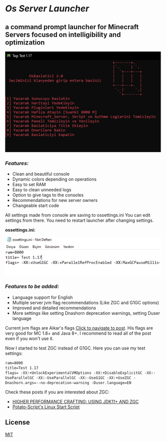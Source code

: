 # ***Os Server Launcher***
## a command prompt launcher for Minecraft Servers focused on intelligibility and optimization

![PreviewSSFromTheConsole](readmeAssets/preview.png)

### ***Features:***
- Clean and beautiful console
- Dynamic colors depending on operations
- Easy to set RAM
- Easy to clean unneeded logs
- Option to give tags to the consoles
- Recommendations for new server owners
- Changeable start code

All settings made from console are saving to ossettings.ini
You can edit settings from there. You need to restart launcher after changing settings.

**ossettings.ini:**

![PreviewSSOfTheOsSettings](readmeAssets/settings.png)

### ***Features to be added:***
- Language support for English
- Multiple server jvm flag recommendations (Like ZGC and G1GC options)
- Improved and detailed recommendations
- More settings like setting Dnashorn deprecation warnings, setting Duser language



Current jvm flags are Aikar's flags [Click to navigate to post](https://aikar.co/2018/07/02/tuning-the-jvm-g1gc-garbage-collector-flags-for-minecraft/). His flags are very good for MC 1.8+ and Java 8+. I recommend to read all of the post even if you won't use it.

Now I started to test ZGC instead of G1GC. Here you can use my test settings:
```
ram=8000
title=Test 1.17
flags= -XX:+UnlockExperimentalVMOptions -XX:+DisableExplicitGC -XX:-UseParallelGC -XX:-UseParallelGC -XX:-UseG1GC -XX:+UseZGC -Dnashorn.args=--no-deprecation-warning -Duser.language=EN
```

Check these posts if you are interested about ZGC:
* [HIGHER PERFORMANCE CRAFTING: USING JDK11+ AND ZGC](https://github.com/krusic22/Potato-Scripts/blob/master/Linux_StartScript.sh)
* [Potato-Script's Linux Start Script](https://github.com/krusic22/Potato-Scripts/blob/master/Linux_StartScript.sh)

## License
[MIT](https://choosealicense.com/licenses/mit/)
